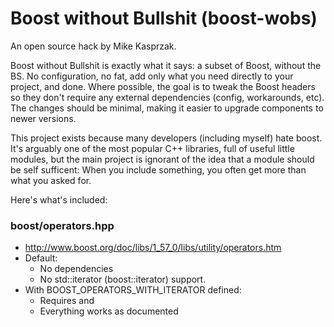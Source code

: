 # Boost without Bullshit (boost-wobs)
An open source hack by Mike Kasprzak.

Boost without Bullshit is exactly what it says: a subset of Boost, without the BS. No configuration, no fat, add only what you need directly to your project, and done. Where possible, the goal is to tweak the Boost headers so they don't require any external dependencies (config, workarounds, etc). The changes should be minimal, making it easier to upgrade components to newer versions.

This project exists because many developers (including myself) hate boost. It's arguably one of the most popular C++ libraries, full of useful little modules, but the main project is ignorant of the idea that a module should be self sufficent: When you include something, you often get more than what you asked for.


Here's what's included:

### boost/operators.hpp
* http://www.boost.org/doc/libs/1_57_0/libs/utility/operators.htm
* Default:
  * No dependencies
  * No std::iterator (boost::iterator) support.
* With BOOST_OPERATORS_WITH_ITERATOR defined:
  * Requires <iterator> and <cstddef>
  * Everything works as documented

